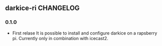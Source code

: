 ## darkice-ri CHANGELOG

### 0.1.0

- First relase
  It is possible to install and configure darkice on a rapsberry pi.
  Currently only in combination with icecast2.
